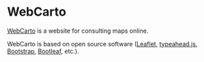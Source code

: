 # WebCarto

[WebCarto][] is a website for consulting maps online.

WebCarto is based on open source software ([Leaflet][], [typeahead.js], [Bootstrap], [Bootleaf][], etc.).

[WebCarto]: http://www.cartopolis.org
[Leaflet]: https://github.com/Leaflet/Leaflet
[Bootleaf]: https://github.com/bmcbride/bootleaf
[typeahead.js]: https://github.com/twitter/typeahead.js
[Bootstrap]: https://github.com/twbs/bootstrap
